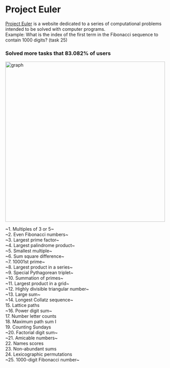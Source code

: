 # Project Euler
[Project Euler](https://projecteuler.net/archive) is a website dedicated to a series of computational problems intended to be solved with computer programs.\
Example: What is the index of the first term in the Fibonacci sequence to contain 1000 digits? (task 25)
  
### Solved more tasks that 83.082% of users
<img src="https://projecteuler.net/cache/statistics_problems_graph.png" alt="graph" width="500"/>

~1. Multiples of 3 or 5~\
~2. Even Fibonacci numbers~\
~3. Largest prime factor~\
~4. Largest palindrome product~\
~5. Smallest multiple~\
~6. Sum square difference~\
~7. 10001st prime~\
~8.	Largest product in a series~\
~9.	Special Pythagorean triplet~\
~10.	Summation of primes~\
~11.	Largest product in a grid~\
~12.	Highly divisible triangular number~\
~13.	Large sum~\
~14.	Longest Collatz sequence~\
15.	Lattice paths\
~16.	Power digit sum~\
17.	Number letter counts\
18.	Maximum path sum I\
19.	Counting Sundays\
~20.	Factorial digit sum~\
~21.	Amicable numbers~\
22.	Names scores\
23.	Non-abundant sums\
24.	Lexicographic permutations\
~25.	1000-digit Fibonacci number~
